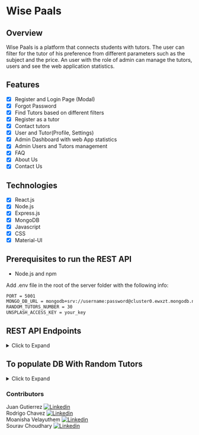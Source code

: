 # Wise Paals

## Overview

Wise Paals is a platform that connects students with tutors. The user can filter for the tutor of his preference from different parameters such as the subject and the price. An user with the role of admin can manage the tutors, users and see the web application statistics.

## Features

- [x] Register and Login Page (Modal)
- [x] Forgot Password
- [x] Find Tutors based on different filters
- [x] Register as a tutor
- [x] Contact tutors
- [x] User and Tutor(Profile, Settings)
- [x] Admin Dashboard with web App statistics
- [x] Admin Users and Tutors management
- [x] FAQ
- [x] About Us
- [x] Contact Us

## Technologies

- [x] React.js
- [x] Node.js
- [x] Express.js
- [x] MongoDB
- [x] Javascript
- [x] CSS
- [x] Material-UI

## Prerequisites to run the REST API

- Node.js and npm

Add .env file in the root of the server folder with the following info:

```sh
PORT = 5001
MONGO_DB_URL = mongodb+srv://username:password@cluster0.ewxzt.mongodb.net/?retryWrites=true&w=majority
RANDOM_TUTORS_NUMBER = 30
UNSPLASH_ACCESS_KEY = your_key
```

## REST API Endpoints

<details>
<summary>Click to Expand</summary>
### Get all tutors

```
http://localhost:5001/api/v1/tutors
```

### Add a tutor

```
http://localhost:5001/api/v1/tutors/postoffer
```

### Register User

```
http://localhost:5001/api/v1/authentication/register
```

### Login User

```
http://localhost:5001/api/v1/authentication/login
```

### Populate DB with random tutors

```
http://localhost:5001/api/v1/populateDB
```

## Start the project

Inside client and server folder run:

```sh
npm start
```

</details>

## To populate DB With Random Tutors

<details>
<summary>Click to Expand</summary>
Start the server and go to the following path:

- http://localhost:5001/api/v1/populateDB

The DB will be populated with the number of tutors that you defined in the RANDOM_TUTORS_NUMBER variable of your .env file.

</details>

### Contributors

Juan Gutierrez [<img src="https://i.stack.imgur.com/gVE0j.png" alt="Linkedin">](https://www.linkedin.com/in/-juan-gutierrez/)  
Rodrigo Chavez [<img src="https://i.stack.imgur.com/gVE0j.png" alt="Linkedin">](https://www.linkedin.com/in/rodrigo-chavez-m/)  
Moanisha Velayuthem [<img src="https://i.stack.imgur.com/gVE0j.png" alt="Linkedin">](https://www.linkedin.com/in/moanisha-velayuthem/)  
Sourav Choudhary [<img src="https://i.stack.imgur.com/gVE0j.png" alt="Linkedin">](https://www.linkedin.com/in/sourav009/)
